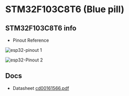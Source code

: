 # STM32F103C8T6 (Blue pill)

## STM32F103C8T6 info

* Pinout Reference

![esp32-pinout 1](STM32blogpic2.png)

![esp32-Pinout 2](STM32blogpic2.png)

## Docs

* Datasheet [cd00161566.pdf](cd00161566.pdf)
